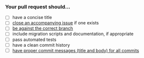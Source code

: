 ### Your pull request should…

* [ ] have a concise title
* [ ] [close an accompanying issue](https://help.github.com/en/articles/closing-issues-using-keywords) if one exists
* [ ] [be against the correct branch](https://docs.opencast.org/develop/developer/#development-process/#acceptance-criteria-for-patches-in-different-versions)
* [ ] include migration scripts and documentation, if appropriate
* [ ] pass automated tests
* [ ] have a clean commit history
* [ ] [have proper commit messages (title and body) for all commits](https://medium.com/@steveamaza/e028865e5791)
